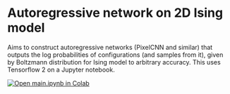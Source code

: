 # Autoregressive network on 2D Ising model
Aims to construct autoregressive networks (PixelCNN and similar) that outputs the log probabilities of configurations (and samples from it), given by Boltzmann distribution for Ising model to arbitrary accuracy. This uses Tensorflow 2 on a Jupyter notebook.

[![Open main.ipynb in Colab](https://colab.research.google.com/assets/colab-badge.svg)](https://colab.research.google.com/github/dinesh110598/ising-autoregressive/blob/main/main.ipynb)

